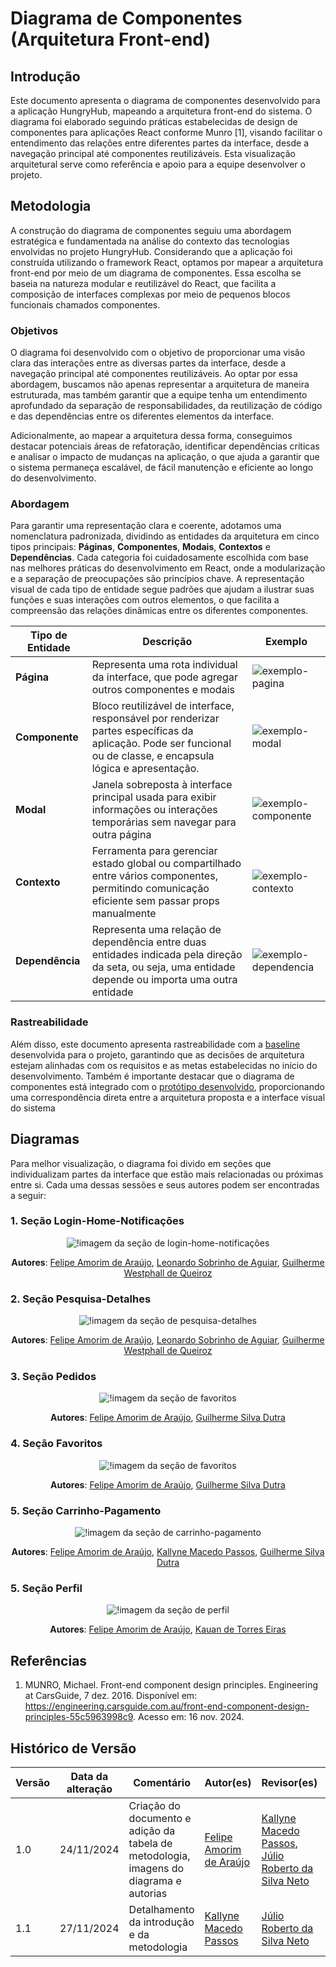 # Diagrama de Componentes (Arquitetura Front-end)

## Introdução

Este documento apresenta o diagrama de componentes desenvolvido para a aplicação HungryHub, mapeando a arquitetura front-end do sistema. O diagrama foi elaborado seguindo práticas estabelecidas de design de componentes para aplicações React conforme Munro [1], visando facilitar o entendimento das relações entre diferentes partes da interface, desde a navegação principal até componentes reutilizáveis. Esta visualização arquitetural serve como referência e apoio para a equipe desenvolver o projeto.

## Metodologia

A construção do diagrama de componentes seguiu uma abordagem estratégica e fundamentada na análise do contexto das tecnologias envolvidas no projeto HungryHub. Considerando que a aplicação foi construída utilizando o framework React, optamos por mapear a arquitetura front-end por meio de um diagrama de componentes. Essa escolha se baseia na natureza modular e reutilizável do React, que facilita a composição de interfaces complexas por meio de pequenos blocos funcionais chamados componentes.

### Objetivos

O diagrama foi desenvolvido com o objetivo de proporcionar uma visão clara das interações entre as diversas partes da interface, desde a navegação principal até componentes reutilizáveis. Ao optar por essa abordagem, buscamos não apenas representar a arquitetura de maneira estruturada, mas também garantir que a equipe tenha um entendimento aprofundado da separação de responsabilidades, da reutilização de código e das dependências entre os diferentes elementos da interface.

Adicionalmente, ao mapear a arquitetura dessa forma, conseguimos destacar potenciais áreas de refatoração, identificar dependências críticas e analisar o impacto de mudanças na aplicação, o que ajuda a garantir que o sistema permaneça escalável, de fácil manutenção e eficiente ao longo do desenvolvimento.

### Abordagem

Para garantir uma representação clara e coerente, adotamos uma nomenclatura padronizada, dividindo as entidades da arquitetura em cinco tipos principais: **Páginas**, **Componentes**, **Modais**, **Contextos** e **Dependências**. Cada categoria foi cuidadosamente escolhida com base nas melhores práticas do desenvolvimento em React, onde a modularização e a separação de preocupações são princípios chave. A representação visual de cada tipo de entidade segue padrões que ajudam a ilustrar suas funções e suas interações com outros elementos, o que facilita a compreensão das relações dinâmicas entre os diferentes componentes.

| Tipo de Entidade | Descrição                                                                                                                                                        | Exemplo                                                |
|------------------|------------------------------------------------------------------------------------------------------------------------------------------------------------------|--------------------------------------------------------|
| **Página**       | Representa uma rota individual da interface, que pode agregar outros componentes e modais                                                                        | ![exemplo-pagina](assets/exemplo-pagina.png)           |
| **Componente**   | Bloco reutilizável de interface, responsável por renderizar partes específicas da aplicação. Pode ser funcional ou de classe, e encapsula lógica e apresentação. | ![exemplo-modal](assets/exemplo-modal.png)             |
| **Modal**        | Janela sobreposta à interface principal usada para exibir informações ou interações temporárias sem navegar para outra página                                    | ![exemplo-componente](assets/exemplo-componente.png)   |
| **Contexto**     | Ferramenta para gerenciar estado global ou compartilhado entre vários componentes, permitindo comunicação eficiente sem passar props manualmente                 | ![exemplo-contexto](assets/exemplo-contexto.png)       |
| **Dependência**  | Representa uma relação de dependência entre duas entidades indicada pela direção da seta, ou seja, uma entidade depende ou importa uma outra entidade            | ![exemplo-dependencia](assets/exemplo-dependencia.png) |

### Rastreabilidade

Além disso, este documento apresenta rastreabilidade com a [baseline](/Modelagem/Extra/Baseline) desenvolvida para o projeto, garantindo que as decisões de arquitetura estejam alinhadas com os requisitos e as metas estabelecidas no início do desenvolvimento. Também é importante destacar que o diagrama de componentes está integrado com o [protótipo desenvolvido](https://unbarqdsw2024-2.github.io/2024.2_G7_Entrega_Entrega_01/#/Base/DesignSprint/Prototipo), proporcionando uma correspondência direta entre a arquitetura proposta e a interface visual do sistema

## Diagramas

Para melhor visualização, o diagrama foi divido em seções que individualizam partes da interface que estão mais relacionadas ou próximas entre si. Cada uma dessas sessões e seus autores podem ser encontradas a seguir:

### 1. Seção Login-Home-Notificações

<center>

![!imagem da seção de login-home-notificações](assets/login-home-notifications-section.png)

**Autores**: [Felipe Amorim de Araújo](https://github.com/lipeaaraujo), [Leonardo Sobrinho de Aguiar](https://github.com/Leonardo0o0), [Guilherme Westphall de Queiroz](https://github.com/west7)

</center>

### 2. Seção Pesquisa-Detalhes

<center>

![!imagem da seção de pesquisa-detalhes](assets/search-details-section.png)

**Autores**: [Felipe Amorim de Araújo](https://github.com/lipeaaraujo), [Leonardo Sobrinho de Aguiar](https://github.com/Leonardo0o0), [Guilherme Westphall de Queiroz](https://github.com/west7)

</center>

### 3. Seção Pedidos

<center>

![!imagem da seção de favoritos](assets/myorders-section.png)

**Autores**: [Felipe Amorim de Araújo](https://github.com/lipeaaraujo), [Guilherme Silva Dutra](https://github.com/GuiDutra21)

</center>

### 4. Seção Favoritos

<center>

![!imagem da seção de favoritos](assets/favorites-section.png)

**Autores**: [Felipe Amorim de Araújo](https://github.com/lipeaaraujo), [Guilherme Silva Dutra](https://github.com/GuiDutra21)

</center>

### 5. Seção Carrinho-Pagamento

<center>

![!imagem da seção de carrinho-pagamento](assets/cart-payment-section.png)

**Autores**: [Felipe Amorim de Araújo](https://github.com/lipeaaraujo), [Kallyne Macedo Passos](https://github.com/kalipassos), [Guilherme Silva Dutra](https://github.com/GuiDutra21)

</center>

### 5. Seção Perfil

<center>

![!imagem da seção de perfil](assets/profile-section.png)

**Autores**: [Felipe Amorim de Araújo](https://github.com/lipeaaraujo), [Kauan de Torres Eiras](https://github.com/kauaneiras)

</center>

## Referências

1. MUNRO, Michael. Front-end component design principles. Engineering at CarsGuide, 7 dez. 2016. Disponível em: https://engineering.carsguide.com.au/front-end-component-design-principles-55c5963998c9. Acesso em: 16 nov. 2024.

## Histórico de Versão

| Versão | Data da alteração | Comentário                                                                             | Autor(es)                                                 | Revisor(es)                                            | Data de revisão |
|--------|-------------------|----------------------------------------------------------------------------------------|-----------------------------------------------------------|--------------------------------------------------------|-----------------|
| 1.0    | 24/11/2024        | Criação do documento e adição da tabela de metodologia, imagens do diagrama e autorias | [Felipe Amorim de Araújo](https://github.com/lipeaaraujo) | [Kallyne Macedo Passos](https://github.com/kalipassos), [Júlio Roberto da Silva Neto](https://github.com/JulioR2022) | 27/11/2024      |
| 1.1    | 27/11/2024        | Detalhamento da introdução e da metodologia                                            | [Kallyne Macedo Passos](https://github.com/kalipassos)    |       [Júlio Roberto da Silva Neto](https://github.com/JulioR2022)                                                 |        28/11/2024         |